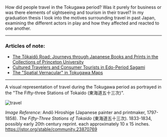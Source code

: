 How did people travel in the Tokugawa period? Was it purely for business or was there elements of sightseeing and tourism in their travel? In my graduation thesis I look into the motives surrounding travel in past Japan, examining the different actors in play and how they affected and reacted to one another. 

----

### Articles of note: 
- [The Tōkaidō Road: Journeys through Japanese Books and Prints in the Collections of Princeton University](https://www.jstor.org/stable/10.25290/prinunivlibrchro.73.1.0068)
- [Cultured Travelers and Consumer Tourists in Edo-Period Sagami](https://www.jstor.org/stable/25066305)
- [The "Spatial Vernacular" in Tokugawa Maps](https://www.jstor.org/stable/2658946)


-----

A visual representation of travel during the Tokugawa period as portrayed in the "The Fifty-three Stations of Tokaido (東海道五十三次)".

![travel](https://raw.githubusercontent.com/hall-naiya/hall-naiya.github.io/main/travel.jpg "travel" ) 

*Image Reference*:
Andō Hiroshige (Japanese painter and printmaker, 1797-1858). *The Fifty-Three Stations of Tokaido* (東海道五十三次). 1833-1834, possibly early 20th century reprint. each approximately 10 x 15 inches. https://jstor.org/stable/community.23870769